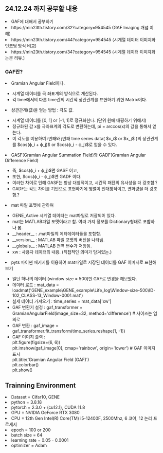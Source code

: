 ## 24.12.24 까지 공부할 내용
<li> GAF에 대해서 공부하기 </li>
<li> https://min23th.tistory.com/32?category=954545 (GAF Imaging 개념 이해) </li>
<li> https://min23th.tistory.com/44?category=954545 (시계열 데이터 이미지화 인코딩 방식 비교) </li>
<li> https://min23th.tistory.com/34?category=954545 (시계열 데이터 이미지화 논문 리뷰.) </li>


### GAF란?
<li> Gramian Angular Field이다. </li>
<ul>
<li> 시계열 데이터를 극 좌표계의 방식으로 계산된다. </li>
<li> 각 time에서의 다른 time간의 시간적 상관관계를 표현하기 위한 Matrix이다. </li>
</ul>
<li> 상관관계(값)을 얻는 방법 : 각도 값. </li>
<ul>
<li> 시계열 데이터를 [0, 1] or [-1, 1]로 정규화한다. (단위 원에 매핑하기 위해서) </li>
<li> 정규화된 값 x를 극좌표계의 각도로 변환하는데, pi = arccos(x)의 값을 통해서 얻는다. </li>
<li> 이 각도를 이용하여 i번째와 j번째 time series data( $x_i$ or $x_j$ )의 상관관계를 $cos(ϕ_i + ϕ_j)$ or $cos(ϕ_i - ϕ_j)$로 얻을 수 있다. </li>
</ul>
<li> GASF(Gramian Angular Summation Field)와 GADF(Gramian Angular Difference Field) </li>
<ul>
<li> 즉, $cos(ϕ_i + ϕ_j)$면 GASF 이고, </li>
<li> 또한, $cos(ϕ_i - ϕ_j)$면 GADF 이다. </li>
<li> 이러한 차이로 인해 GASF는 항상 대칭적이고, 시간적 패턴의 유사성을 더 강조함.? </li>
<li> GADF는 각도 차이를 기반으로 표현하기에 행렬이 반대칭적이고, 변화량을 더 강조함.? </li>
</ul>
<li> mat 파일 포멧에 관하여 </li>
<ul>
<li> GENE_Active 시계열 데이터는 mat파일로 저장되어 있다. </li>
<li> mat는 MATLAB파일 포멧이라고 함. 여러 가지 정보를 Dictionary형태로 포함하나 봄. </li>
<li> __header__ : .mat파일의 메타데이터들을 포함함. </li>
<li> __version__ : MATLAB 파일 포맷의 버전을 나타냄. </li>
<li> __globals__ : MATLAB 전역 변수가 저장됨. </li>
<li> xw : 사용자 데이터의 내용. (직접적인 의미가 담겨있는.) </li>
</ul>
<li> pyts 파이썬 패키지를 이용하여 mat파일로 저장된 데이터를 GAF 이미지로 표현해보기 </li>
<ul>
<li> 일단 하나의 데이터 (window size = 500)만 GAF로 변경을 해보았다. </li>
<li> 데이터 로드 : mat_data = loadmat('GENE_example\GENE_example\Life_log\Window-size-500\ID-102_CLASS-13_Window-0001.mat') </li>
<li> 실제 데이터 가져오기 : time_series = mat_data['xw'] </li>
<li> GAF 변환기 설정 : gaf_transformer = GramianAngularField(image_size=32, method='difference') # 사이즈는 임의로 </li>
<li> GAF 변환 : gaf_image = gaf_transformer.fit_transform(time_series.reshape(1, -1)) </li>
<li> GAF 이미지 출력 : <br>
plt.figure(figsize=(6, 6))<br>
plt.imshow(gaf_image[0], cmap='rainbow', origin='lower')  # GAF 이미지 표시<br>
plt.title('Gramian Angular Field (GAF)')<br>
plt.colorbar()<br>
plt.show() </li>
</ul>


## Trainning Environment
<li> Dataset = Cifar10, GENE </li>
<li> python = 3.8.18 </li>
<li> pytorch = 2.3.0 + (cu12.1), CUDA 11.8 </li>
<li> GPU = NVIDIA GeForce RTX 3080 </li>
<li> CPU = 12th Gen Intel(R) Core(TM) i5-12400F, 2500Mhz, 6 코어, 12 논리 프로세서 </li>
<li> epoch = 100 or 200 </li>
<li> batch size = 64 </li>
<li> learning rate = 0.05 - 0.0001 </li>
<li> optimizer = Adam </li>